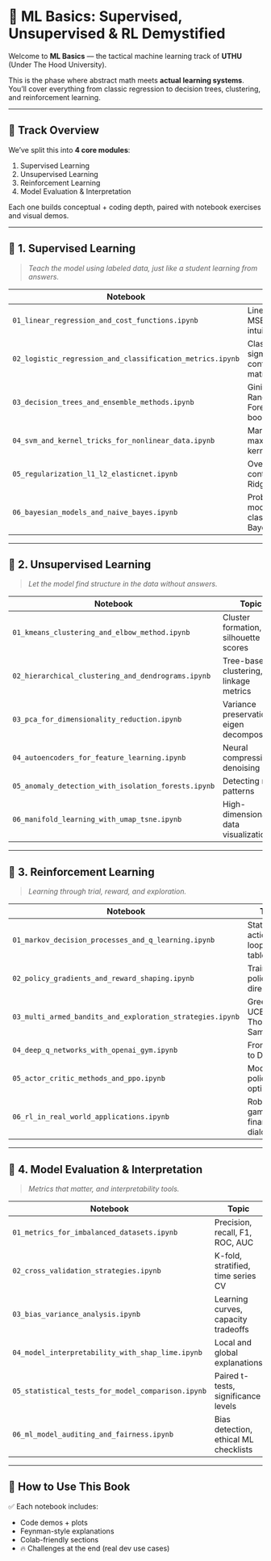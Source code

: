 # 📘 ML Basics: Supervised, Unsupervised & RL Demystified

Welcome to **ML Basics** — the tactical machine learning track of **UTHU** (Under The Hood University).

This is the phase where abstract math meets **actual learning systems**.  
You’ll cover everything from classic regression to decision trees, clustering, and reinforcement learning.

---

## 🧭 Track Overview

We’ve split this into **4 core modules**:
1. Supervised Learning
2. Unsupervised Learning
3. Reinforcement Learning
4. Model Evaluation & Interpretation

Each one builds conceptual + coding depth, paired with notebook exercises and visual demos.

---

## 🧠 1. Supervised Learning

> _Teach the model using labeled data, just like a student learning from answers._

| Notebook | Topic |
|----------|-------|
| `01_linear_regression_and_cost_functions.ipynb` | Line fitting, MSE, gradient intuition |
| `02_logistic_regression_and_classification_metrics.ipynb` | Classification, sigmoid, confusion matrix |
| `03_decision_trees_and_ensemble_methods.ipynb` | Gini, entropy, Random Forests, boosting |
| `04_svm_and_kernel_tricks_for_nonlinear_data.ipynb` | Margin maximization, kernels, RBF |
| `05_regularization_l1_l2_elasticnet.ipynb` | Overfitting control via Ridge, Lasso |
| `06_bayesian_models_and_naive_bayes.ipynb` | Probabilistic models, text classification, Bayes rule |

---

## 🧩 2. Unsupervised Learning

> _Let the model find structure in the data without answers._

| Notebook | Topic |
|----------|-------|
| `01_kmeans_clustering_and_elbow_method.ipynb` | Cluster formation, silhouette scores |
| `02_hierarchical_clustering_and_dendrograms.ipynb` | Tree-based clustering, linkage metrics |
| `03_pca_for_dimensionality_reduction.ipynb` | Variance preservation, eigen decomposition |
| `04_autoencoders_for_feature_learning.ipynb` | Neural compression, denoising |
| `05_anomaly_detection_with_isolation_forests.ipynb` | Detecting rare patterns |
| `06_manifold_learning_with_umap_tsne.ipynb` | High-dimensional data visualization |

---

## 🤖 3. Reinforcement Learning

> _Learning through trial, reward, and exploration._

| Notebook | Topic |
|----------|-------|
| `01_markov_decision_processes_and_q_learning.ipynb` | State-action loops, Q-tables |
| `02_policy_gradients_and_reward_shaping.ipynb` | Train policies directly |
| `03_multi_armed_bandits_and_exploration_strategies.ipynb` | Greedy vs UCB vs Thompson Sampling |
| `04_deep_q_networks_with_openai_gym.ipynb` | From tables to DNNs |
| `05_actor_critic_methods_and_ppo.ipynb` | Modern policy optimization |
| `06_rl_in_real_world_applications.ipynb` | Robotics, games, finance, dialogue |

---

## 🧪 4. Model Evaluation & Interpretation

> _Metrics that matter, and interpretability tools._

| Notebook | Topic |
|----------|-------|
| `01_metrics_for_imbalanced_datasets.ipynb` | Precision, recall, F1, ROC, AUC |
| `02_cross_validation_strategies.ipynb` | K-fold, stratified, time series CV |
| `03_bias_variance_analysis.ipynb` | Learning curves, capacity tradeoffs |
| `04_model_interpretability_with_shap_lime.ipynb` | Local and global explanations |
| `05_statistical_tests_for_model_comparison.ipynb` | Paired t-tests, significance levels |
| `06_ml_model_auditing_and_fairness.ipynb` | Bias detection, ethical ML checklists |

---

## 🔧 How to Use This Book

✅ Each notebook includes:
- Code demos + plots
- Feynman-style explanations
- Colab-friendly sections
- 🔥 Challenges at the end (real dev use cases)

